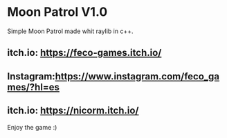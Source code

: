 # Moon Patrol V1.0
Simple Moon Patrol made whit raylib in c++.

## itch.io: https://feco-games.itch.io/
## Instagram:https://www.instagram.com/feco_games/?hl=es

## itch.io: https://nicorm.itch.io/

Enjoy the game :) 